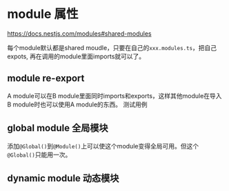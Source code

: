 # module 属性

https://docs.nestjs.com/modules#shared-modules

每个module默认都是shared moudle，只要在自己的`xxx.modules.ts`，把自己expots, 再在调用的module里面imports就可以了。

## module re-export

A module可以在B module里面同时imports和exports，这样其他module在导入B module时也可以使用A module的东西。
测试用例

## global module 全局模块  

添加`@Global()`到`@Module()`上可以使这个module变得全局可用。但这个`@Global()`只能用一次。

## dynamic module 动态模块

